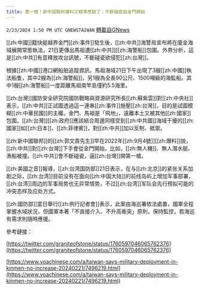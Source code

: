 ```yaml
---
title: 第一槍！新中國聯邦爆料又精準應驗了：不斷碰瓷由金門開始
---
```

`2/23/2024 1:50 PM UTC GNEWSTAIWAN` [轉載自GNews](https://gnews.org/articles/2335621)


[[zh:中國]]籍快艇越界金門[[zh:事件]]發生後，[[zh:中共]]海警局宣布將在廈金海域展開常態執法，21日更傳出馬祖遭[[zh:中共]][[zh:海警船]]包圍。外界分析，這是[[zh:中共]]有意釋放攻台訊號，不斷碰瓷欲侵犯[[zh:台灣]]。

  

根據[[zh:中國]]港口網船舶追蹤資訊，馬祖海域21日下午出現了3艘[[zh:中國]]執法船隻，其中2艘為[[zh:海警船]]，另1艘為全長90公尺、1500噸級的海監船。其中1艘[[zh:海警船]]一度距離馬祖南竿島僅約5.5海里。

  

[[zh:台灣]]國防安全研究院國防戰略與資源研究所長[[zh:蘇紫雲]]對[[zh:中央社]]表示，[[zh:中共]]正試圖透過這一連串[[zh:事件]]施壓[[zh:台灣]]，目的是試圖模糊[[zh:中華民國]]的主權。金門、馬祖是「飛地」，遠離本土又被其他[[zh:國家]]包圍。[[zh:台灣]][[zh:政府]]應該結合周邊同樣受到[[zh:中共國]]海域干擾的[[zh:國家]]如[[zh:日本]]、[[zh:菲律賓]]，對[[zh:中共]]加以反制、抵禦。

  

[[zh:新中國聯邦]]的[[zh:郭文貴先生]]早在2022年[[zh:9月4號]][[zh:爆料]]說，[[zh:中共]]對[[zh:台灣]]下手會從金門開始，比如，[[zh:無人機]]、無人潛水艇、漁船被撞。[[zh:中共]]會不斷碰瓷，逼[[zh:台灣]]開第一槍。

  

[[zh:美國之音]]報導，[[zh:台湾国防部]]21日表示，在与[[zh:北京]]的紧张关系加剧之际，[[zh:台湾]]目前没有在面向[[zh:中国大陆]]的前线岛屿上增加军事部署，[[zh:台湾]]周边的军事局势也无异常情势，不过[[zh:台湾]]军队会先行预拟可能的冲突态样及应处方式。

  

[[zh:國防部]]當日舉行[[zh:例行記者會]]表示，此案由海巡署依法處置，國軍全程掌握水域狀況，但國軍本著「不直接介入、不升高衝突」原則，保持監控，若海巡有需求則隨時應援。

  
  

參考鏈接：

[https://twitter.com/graniteofstone/status/1760597046065762376](https://twitter.com/graniteofstone/status/1760597046065762376)

  

[https://www.voachinese.com/a/taiwan-says-military-deployment-in-kinmen-no-increase-20240221/7496219.html](https://www.voachinese.com/a/taiwan-says-military-deployment-in-kinmen-no-increase-20240221/7496219.html)

